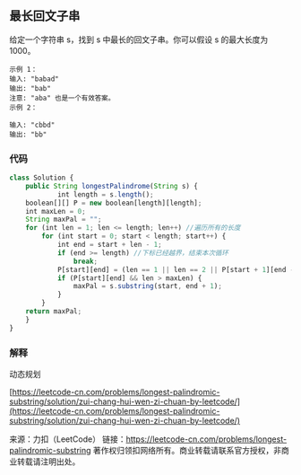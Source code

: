## 最长回文子串

给定一个字符串 s，找到 s 中最长的回文子串。你可以假设 s 的最大长度为 1000。

```
示例 1：
输入: "babad"
输出: "bab"
注意: "aba" 也是一个有效答案。
示例 2：

输入: "cbbd"
输出: "bb"

```

### 代码 
```js
class Solution {
    public String longestPalindrome(String s) {
            int length = s.length();
    boolean[][] P = new boolean[length][length];
    int maxLen = 0;
    String maxPal = "";
    for (int len = 1; len <= length; len++) //遍历所有的长度
        for (int start = 0; start < length; start++) {
            int end = start + len - 1;
            if (end >= length) //下标已经越界，结束本次循环
                break;
            P[start][end] = (len == 1 || len == 2 || P[start + 1][end - 1]) && s.charAt(start) == s.charAt(end); //长度为 1 和 2 的单独判断下
            if (P[start][end] && len > maxLen) {
                maxPal = s.substring(start, end + 1);
            }
        }
    return maxPal;
    }
}
```


### 解释

动态规划

[https://leetcode-cn.com/problems/longest-palindromic-substring/solution/zui-chang-hui-wen-zi-chuan-by-leetcode/](https://leetcode-cn.com/problems/longest-palindromic-substring/solution/zui-chang-hui-wen-zi-chuan-by-leetcode/)








来源：力扣（LeetCode）
链接：https://leetcode-cn.com/problems/longest-palindromic-substring
著作权归领扣网络所有。商业转载请联系官方授权，非商业转载请注明出处。


